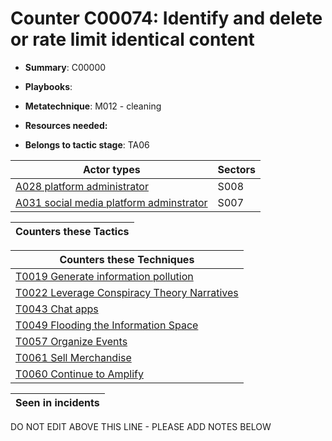 # Counter C00074: Identify and delete or rate limit identical content

* **Summary**: C00000

* **Playbooks**: 

* **Metatechnique**: M012 - cleaning

* **Resources needed:** 

* **Belongs to tactic stage**: TA06


| Actor types | Sectors |
| ----------- | ------- |
| [A028 platform administrator](../../generated_pages/actortypes/A028.md) | S008 |
| [A031 social media platform adminstrator](../../generated_pages/actortypes/A031.md) | S007 |



| Counters these Tactics |
| ---------------------- |



| Counters these Techniques |
| ------------------------- |
| [T0019 Generate information pollution](../../generated_pages/techniques/T0019.md) |
| [T0022 Leverage Conspiracy Theory Narratives](../../generated_pages/techniques/T0022.md) |
| [T0043 Chat apps](../../generated_pages/techniques/T0043.md) |
| [T0049 Flooding the Information Space](../../generated_pages/techniques/T0049.md) |
| [T0057 Organize Events](../../generated_pages/techniques/T0057.md) |
| [T0061 Sell Merchandise](../../generated_pages/techniques/T0061.md) |
| [T0060 Continue to Amplify](../../generated_pages/techniques/T0060.md) |



| Seen in incidents |
| ----------------- |


DO NOT EDIT ABOVE THIS LINE - PLEASE ADD NOTES BELOW